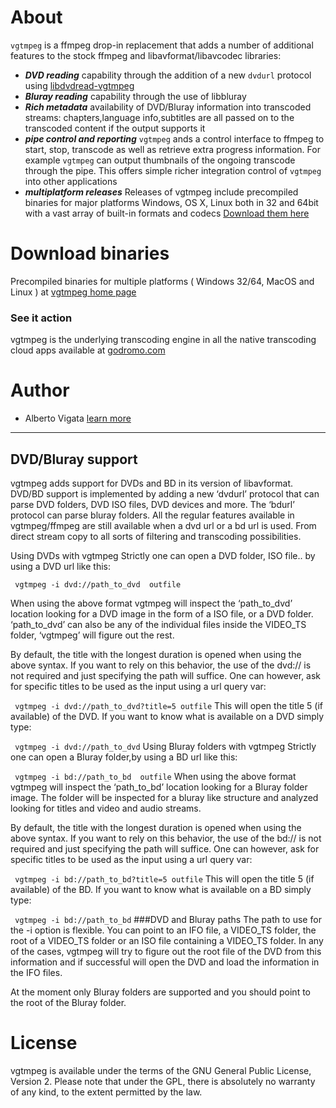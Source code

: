 # About

`vgtmpeg` is a ffmpeg drop-in replacement that adds a number of additional features to the stock ffmpeg and libavformat/libavcodec libraries:

* ***DVD reading*** capability through the addition of a new `dvdurl` protocol using [libdvdread-vgtmpeg](http://github.com/concalma/libdvdread-vgtmpeg) 
* ***Bluray reading*** capability through the use of libbluray
* ***Rich metadata*** availability of DVD/Bluray information into transcoded streams: chapters,language info,subtitles are all passed on to the transcoded content if the output supports it
* ***pipe control and reporting*** `vgtmpeg` ands a control interface to ffmpeg to start, stop, transcode as well as retrieve extra progress information. For example `vgtmpeg` can output thumbnails of the ongoing transcode through the pipe. This offers simple richer integration control of `vgtmpeg` into other applications
* ***multiplatform releases*** Releases of vgtmpeg include precompiled binaries for major platforms Windows, OS X, Linux both in 32 and 64bit with a vast array of built-in formats and codecs [Download them here](http://godromo.com/gmt/vgtmpeg)



# Download binaries 

Precompiled binaries for multiple platforms ( Windows 32/64, MacOS and Linux ) at [vgtmpeg home page](http://godromo.com/gmt/vgtmpeg)
### See it action

vgtmpeg is the underlying transcoding engine in all the native transcoding cloud apps available at [godromo.com](http://godromo.com/gmt)

# Author

  * Alberto Vigata [learn more](http://vigata.com/about)


--------

## DVD/Bluray support
vgtmpeg adds support for DVDs and BD in its version of libavformat. DVD/BD support is implemented by adding a new ‘dvdurl’ protocol that can parse DVD folders, DVD ISO files, DVD devices and more. The ‘bdurl’ protocol can parse bluray folders. All the regular features available in vgtmpeg/ffmpeg are still available when a dvd url or a bd url is used. From direct stream copy to all sorts of filtering and transcoding possibilities.

Using DVDs with vgtmpeg
Strictly one can open a DVD folder, ISO file.. by using a DVD url like this:

``` vgtmpeg -i dvd://path_to_dvd  outfile```

When using the above format vgtmpeg will inspect the ‘path_to_dvd’ location looking for a DVD image in the form of a ISO file, or a DVD folder. ‘path_to_dvd’ can also be any of the individual files inside the VIDEO_TS folder, ‘vgtmpeg’ will figure out the rest.

By default, the title with the longest duration is opened when using the above syntax. If you want to rely on this behavior, the use of the dvd:// is not required and just specifying the path will suffice. One can however, ask for specific titles to be used as the input using a url query var:

``` vgtmpeg -i dvd://path_to_dvd?title=5 outfile```
This will open the title 5 (if available) of the DVD. If you want to know what is available on a DVD simply type:

``` vgtmpeg -i dvd://path_to_dvd```
Using Bluray folders with vgtmpeg
Strictly one can open a Bluray folder,by using a BD url like this:

``` vgtmpeg -i bd://path_to_bd  outfile```
When using the above format vgtmpeg will inspect the ‘path_to_bd’ location looking for a Bluray folder image. The folder will be inspected for a bluray like structure and analyzed looking for titles and video and audio streams.

By default, the title with the longest duration is opened when using the above syntax. If you want to rely on this behavior, the use of the bd:// is not required and just specifying the path will suffice. One can however, ask for specific titles to be used as the input using a url query var:

``` vgtmpeg -i bd://path_to_bd?title=5 outfile```
This will open the title 5 (if available) of the BD. If you want to know what is available on a BD simply type:

``` vgtmpeg -i bd://path_to_bd```
###DVD and Bluray paths
The path to use for the -i option is flexible. You can point to an IFO file, a VIDEO_TS folder, the root of a VIDEO_TS folder or an ISO file containing a VIDEO_TS folder. In any of the cases, vgtmpeg will try to figure out the root file of the DVD from this information and if successful will open the DVD and load the information in the IFO files.

At the moment only Bluray folders are supported and you should point to the root of the Bluray folder.





# License

vgtmpeg is available under the terms of the GNU General Public License, Version 2. Please note that
under the GPL, there is absolutely no warranty of any kind, to the extent permitted by the law.
